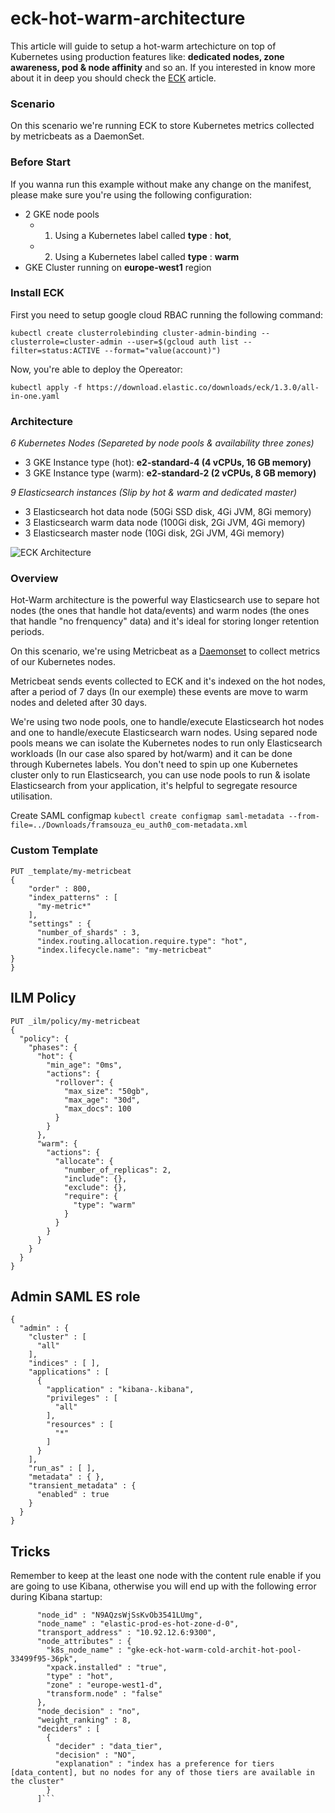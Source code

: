 # eck-hot-warm-architecture

This article will guide to setup a hot-warm artechicture on top of Kubernetes using production features like: **dedicated nodes, zone awareness, pod & node affinity** and so an. If you interested in know more about it in deep you should check the [ECK](https://github.com/framsouza/eck) article.

### Scenario
On this scenario we're running ECK to store Kubernetes metrics collected by metricbeats as a DaemonSet.

### Before Start
If you wanna run this example without make any change on the manifest, please make sure you're using the following configuration:

-   2 GKE node pools
	- 1. Using a Kubernetes label called  **type**  :  **hot**,
	- 2. Using a Kubernetes label called  **type**  :  **warm**
-   GKE Cluster running on  **europe-west1**  region

### Install ECK

First you need to setup google cloud RBAC running the following command:

```
kubectl create clusterrolebinding cluster-admin-binding --clusterrole=cluster-admin --user=$(gcloud auth list --filter=status:ACTIVE --format="value(account)")
```

Now, you're able to deploy the Opereator:

```
kubectl apply -f https://download.elastic.co/downloads/eck/1.3.0/all-in-one.yaml
```

### Architecture 

*6 Kubernetes Nodes (Separeted by node pools & availability three zones)*
- 3 GKE Instance type (hot): **e2-standard-4	 (4 vCPUs, 16 GB memory)**
- 3 GKE Instance type (warm): **e2-standard-2   (2 vCPUs, 8 GB memory)**

*9 Elasticsearch instances (Slip by hot & warm and dedicated master)*
- 3 Elasticsearch hot data node (50Gi SSD disk, 4Gi JVM, 8Gi memory)
- 3 Elasticsearch warm data node (100Gi disk, 2Gi JVM, 4Gi memory)
- 3 Elasticsearch master node (10Gi disk, 2Gi JVM, 4Gi memory)

![ECK Architecture](img/architecture.png)

### Overview

Hot-Warm architecture is the powerful way Elasticsearch use to separe hot nodes (the ones that handle hot data/events) and warm nodes (the ones that handle "no frenquency" data) and it's ideal for storing longer retention periods.

On this scenario, we're using Metricbeat as a [Daemonset](https://kubernetes.io/docs/concepts/workloads/controllers/daemonset/) to collect metrics of our Kubernetes nodes.

Metricbeat sends events collected to ECK and it's indexed on the hot nodes, after a period of 7 days (In our exemple) these events are move to warm nodes and deleted after 30 days.

We're using two node pools, one to handle/execute Elasticsearch hot nodes and one to handle/execute Elasticsearch warn nodes. 
Using separed node pools means we can isolate the Kubernetes nodes to run only Elasticsearch workloads (In our case also spared by hot/warm) and it can be done through Kubernetes labels. You don't need to spin up one Kubernetes cluster only to run Elasticsearch, you can use node pools to run & isolate Elasticsearch from your application, it's helpful to segregate resource utilisation. 

Create SAML configmap
```kubectl create configmap saml-metadata --from-file=../Downloads/framsouza_eu_auth0_com-metadata.xml```


### Custom Template

```
PUT _template/my-metricbeat
{
    "order" : 800,
    "index_patterns" : [
      "my-metric*"
    ],
    "settings" : {
      "number_of_shards" : 3,
      "index.routing.allocation.require.type": "hot",
      "index.lifecycle.name": "my-metricbeat"
}
}
```

## ILM Policy

```
PUT _ilm/policy/my-metricbeat
{
  "policy": {
    "phases": {
      "hot": {
        "min_age": "0ms",
        "actions": {
          "rollover": {
            "max_size": "50gb",
            "max_age": "30d",
            "max_docs": 100
          }
        }
      },
      "warm": {
        "actions": {
          "allocate": {
            "number_of_replicas": 2,
            "include": {},
            "exclude": {},
            "require": {
              "type": "warm"
            }
          }
        }
      }
    }
  }
}
```

## Admin SAML ES role

```
{
  "admin" : {
    "cluster" : [
      "all"
    ],
    "indices" : [ ],
    "applications" : [
      {
        "application" : "kibana-.kibana",
        "privileges" : [
          "all"
        ],
        "resources" : [
          "*"
        ]
      }
    ],
    "run_as" : [ ],
    "metadata" : { },
    "transient_metadata" : {
      "enabled" : true
    }
  }
}
```

## Tricks

Remember to keep at the least one node with the content rule enable if you are going to use Kibana, otherwise you will end up with the following error during Kibana startup:
```    {
      "node_id" : "N9AQzsWjSsKvOb3541LUmg",
      "node_name" : "elastic-prod-es-hot-zone-d-0",
      "transport_address" : "10.92.12.6:9300",
      "node_attributes" : {
        "k8s_node_name" : "gke-eck-hot-warm-cold-archit-hot-pool-33499f95-36pk",
        "xpack.installed" : "true",
        "type" : "hot",
        "zone" : "europe-west1-d",
        "transform.node" : "false"
      },
      "node_decision" : "no",
      "weight_ranking" : 8,
      "deciders" : [
        {
          "decider" : "data_tier",
          "decision" : "NO",
          "explanation" : "index has a preference for tiers [data_content], but no nodes for any of those tiers are available in the cluster"
        }
      ]```
